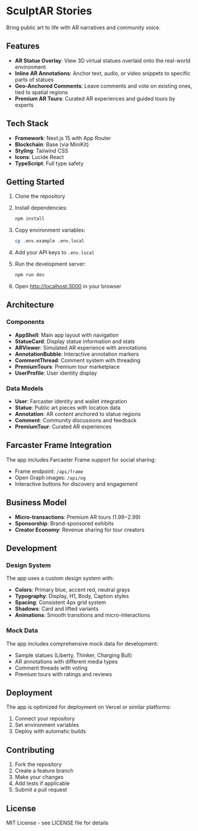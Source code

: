 # SculptAR Stories

Bring public art to life with AR narratives and community voice.

## Features

- **AR Statue Overlay**: View 3D virtual statues overlaid onto the real-world environment
- **Inline AR Annotations**: Anchor text, audio, or video snippets to specific parts of statues
- **Geo-Anchored Comments**: Leave comments and vote on existing ones, tied to spatial regions
- **Premium AR Tours**: Curated AR experiences and guided tours by experts

## Tech Stack

- **Framework**: Next.js 15 with App Router
- **Blockchain**: Base (via MiniKit)
- **Styling**: Tailwind CSS
- **Icons**: Lucide React
- **TypeScript**: Full type safety

## Getting Started

1. Clone the repository
2. Install dependencies:
   ```bash
   npm install
   ```

3. Copy environment variables:
   ```bash
   cp .env.example .env.local
   ```

4. Add your API keys to `.env.local`

5. Run the development server:
   ```bash
   npm run dev
   ```

6. Open [http://localhost:3000](http://localhost:3000) in your browser

## Architecture

### Components

- **AppShell**: Main app layout with navigation
- **StatueCard**: Display statue information and stats
- **ARViewer**: Simulated AR experience with annotations
- **AnnotationBubble**: Interactive annotation markers
- **CommentThread**: Comment system with threading
- **PremiumTours**: Premium tour marketplace
- **UserProfile**: User identity display

### Data Models

- **User**: Farcaster identity and wallet integration
- **Statue**: Public art pieces with location data
- **Annotation**: AR content anchored to statue regions
- **Comment**: Community discussions and feedback
- **PremiumTour**: Curated AR experiences

## Farcaster Frame Integration

The app includes Farcaster Frame support for social sharing:

- Frame endpoint: `/api/frame`
- Open Graph images: `/api/og`
- Interactive buttons for discovery and engagement

## Business Model

- **Micro-transactions**: Premium AR tours ($1.99-$2.99)
- **Sponsorship**: Brand-sponsored exhibits
- **Creator Economy**: Revenue sharing for tour creators

## Development

### Design System

The app uses a custom design system with:

- **Colors**: Primary blue, accent red, neutral grays
- **Typography**: Display, H1, Body, Caption styles
- **Spacing**: Consistent 4px grid system
- **Shadows**: Card and lifted variants
- **Animations**: Smooth transitions and micro-interactions

### Mock Data

The app includes comprehensive mock data for development:

- Sample statues (Liberty, Thinker, Charging Bull)
- AR annotations with different media types
- Comment threads with voting
- Premium tours with ratings and reviews

## Deployment

The app is optimized for deployment on Vercel or similar platforms:

1. Connect your repository
2. Set environment variables
3. Deploy with automatic builds

## Contributing

1. Fork the repository
2. Create a feature branch
3. Make your changes
4. Add tests if applicable
5. Submit a pull request

## License

MIT License - see LICENSE file for details
